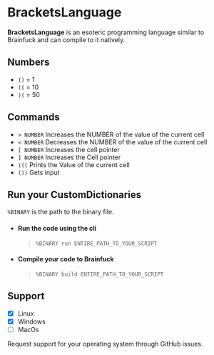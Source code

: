 # BracketsLanguage

**BracketsLanguage** is an esoteric programming language similar to Brainfuck and can compile to it natively.

## Numbers

- `()` = 1
- `((` = 10
- `)(` = 50

## Commands

- `> NUMBER` Increases the NUMBER of the value of the current cell
- `< NUMBER` Decreases the NUMBER of the value of the current cell
- `[ NUMBER` Increases the cell pointer
- `] NUMBER` Increases the Cell pointer
- `(((` Prints the Value of the current cell
- `())` Gets input

## Run your CustomDictionaries

`%BINARY` is the path to the binary file.

- #### Run the code using the cli
  
  > `%BINARY run ENTIRE_PATH_TO_YOUR_SCRIPT`

- #### Compile your code to Brainfuck
  
  > `%BINARY build ENTIRE_PATH_TO_YOUR_SCRIPT`

## Support

- [x] Linux
- [x] Windows
- [ ] MacOs

Request support for your operating system through GitHub issues.
